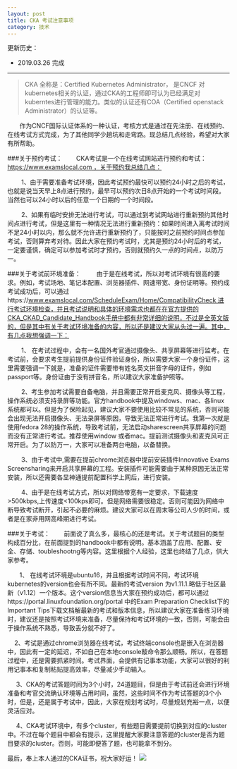 ```yaml
---
layout: post
title: CKA 考试注意事项
category: 技术
---
```


更新历史：

- 2019.03.26 完成

------

> CKA 全称是：Certified Kubernetes Administrator， 是CNCF 对kubernetes相关的认证，通过CKA的工程师即可认为已经满足对kuberntes进行管理的能力。类似的认证还有COA（Certified openstack Administrator）的认证等。

       作为CNCF国际认证体系的一种认证，考核方式是通过在先注册、在线预约、在线考试方式完成，为了其他同学少趟坑和走弯路。现总结几点经验，希望对大家有所帮助。


###关于预约考试：
       CKA考试是一个在线考试网站进行预约和考试：https://www.examslocal.com ，关于预约我总结几点：

        1、由于需要准备考试环境，因此考试预约最快可以预约24小时之后的考试，也就是说当天早上8点进行预约，最早可以预约次日8点开始的一个考试时间段。当然也可以24小时以后的任意一个日期的一个时间段。

        2、如果有临时安排无法进行考试，可以通过到考试网站进行重新预约其他时间点进行考试，但是这里有一种情况无法进行重新预约：如果时间进入离考试时间不足24小时以内，那么就不允许进行重新预约了，只能按时之前预约时间点参加考试，否则算弃考对待。因此大家在预约考试时，尤其是预约24小时后的考试，一定要谨慎，确定可以参加考试时才预约，否则就预约久一点的时间点，以防万一。

###关于考试前环境准备：
        由于是在线考试，所以对考试环境有很高的要求。例如，考试场地、笔记本配置、浏览器插件、网速带宽、身份证明等。预约成考试成功后，可以通过https://www.examslocal.com/ScheduleExam/Home/CompatibilityCheck 进行考试环境检查，并且考试说明和具体的环境需求也都在在官方提供的CKA_CKAD_Candidate_Handbook手册中都有非常详细的说明，不过是全英文版的，但是其中有关于考试环境准备的内容，所以还是建议大家从头过一遍。其中，有几点我想强调一下：

        1、 在考试过程中，会有一名国外考官通过摄像头、共享屏幕等进行监考。在考试前，会要求考生提前提供身份证件验证身份，所以需要大家一个身份证件，这里需要强调一下就是，准备的证件需要带有姓名英文拼音字母的证件，例如passport等。身份证由于没有拼音名，所以建议大家准备护照等。

        2、考生参加考试需要自备电脑，并且需要正常开启麦克风、摄像头等工程，操作系统必须支持录屏等功能。官方handbook中提及windows、mac、各linux系统都可以。但是为了保险起见，建议大家不要使用比较不常见的系统，否则可能会出现无法开启摄像头、无法录屏等原因，导致无法正常进行考试。我第一次就是使用fedora 28的操作系统，导致考试前，无法启动sharescreen共享屏幕的问题而没有正常进行考试。推荐使用window 或者mac。提前测试摄像头和麦克风可正常开启。为了以防万一，大家可以准备两台电脑，以备替换。

        3、由于考试中,需要在提前chrome浏览器中提前安装插件Innovative Exams Screensharing来开启共享屏幕的工程。安装插件可能需要由于某种原因无法正常安装，所以还需要各显神通提前配置科学上网后，进行安装。

        4、由于是在线考试方式，所以对网络带宽有一定要求，下载速度>500kbps,上传速度<100kps即可。但是网络需要很稳定。否则可能因为网络中断导致考试断开，引起不必要的麻烦。建议大家可以在周末等公司人少的时间，或者是在家非用网高峰期进行考试。

###关于考试：
       前面说了真么多，最核心的还是考试。关于考试题目的类型构成百分比，在前面提到的handbook中都有说明。基本涵盖了应用、配置、安全、存储、toubleshootng等内容。这里根据个人经验，这里也终结了几点，供大家参考。

       1、 在线考试环境是ubuntu16，并且根据考试时间不同，考试环境kubernetes的version也会有所不同。最新的考试version 为v1.11.1.略低于社区最新（v1.12）一个版本。这个version信息当大家在预约成功后，都可以通过https://portal.linuxfoundation.org/portal 中的Exam Preparation Checklist下的Important Tips下载文档解最新的考试和版本信息，所以建议大家在准备练习环境时，建议还是按照考试环境来准备，尽量保持和考试环境的一致，否则，可能会由于操作系统不熟悉，导致丢分就不好了。

    2、考试是通过chrome浏览器在线考试，考试终端console也是嵌入在浏览器中，因此有一定的延迟，不如自己在本地console敲命令那么顺畅。所以，在答题过程中，还是需要抓紧时间。考试界面，会提供有记事本功能，大家可以很好的利用记事本和复制粘贴提高效率，尽量减少手动输入。

     3、CKA的考试答题时间为3个小时，24道题目，但是由于考试前还会进行环境准备和考官交流确认环境等占用时间，虽然，这些时间不作为考试答题的3个小时，但是，还是属于考试中，因此，大家在规划考试时，尽量规划充裕一点，以便灵活应对。

     4、CKA考试环境中，有多个cluster，有些题目需要提前切换到对应的cluster中。不过在每个题目中都会有提示，这里提醒大家要注意答题的cluster是否为题目要求的cluster。否则，可能即便答了题，也可能拿不到分。

最后，奉上本人通过的CKA证书，祝大家好运！
![](/images/2019-3-26-cka-attentions/cka.jpg)





